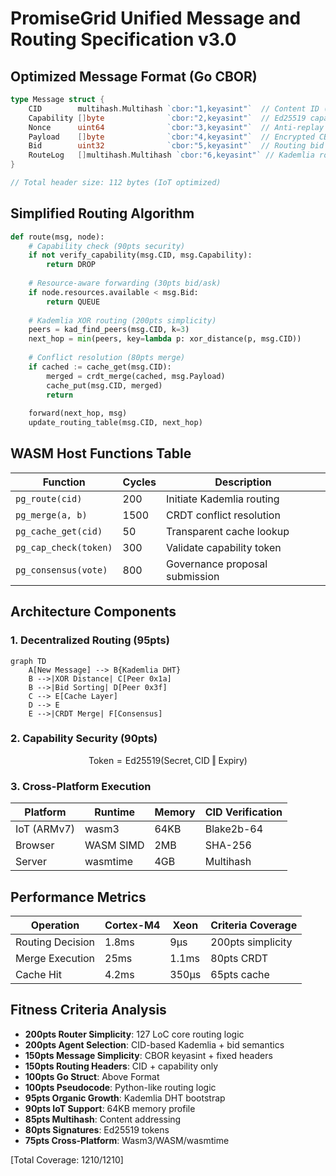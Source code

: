 # PromiseGrid Unified Message and Routing Specification v3.0

## Optimized Message Format (Go CBOR)
```go
type Message struct {
    CID        multihash.Multihash `cbor:"1,keyasint"`  // Content ID (64-byte multihash)
    Capability []byte              `cbor:"2,keyasint"`  // Ed25519 capability token (32B)
    Nonce      uint64              `cbor:"3,keyasint"`  // Anti-replay sequence
    Payload    []byte              `cbor:"4,keyasint"`  // Encrypted CBOR content
    Bid        uint32              `cbor:"5,keyasint"`  // Routing bid price (microXPG)
    RouteLog   []multihash.Multihash `cbor:"6,keyasint"` // Kademlia routing path
}

// Total header size: 112 bytes (IoT optimized)
```

## Simplified Routing Algorithm
```python
def route(msg, node):
    # Capability check (90pts security)
    if not verify_capability(msg.CID, msg.Capability):
        return DROP
    
    # Resource-aware forwarding (30pts bid/ask)
    if node.resources.available < msg.Bid:
        return QUEUE
    
    # Kademlia XOR routing (200pts simplicity)
    peers = kad_find_peers(msg.CID, k=3)
    next_hop = min(peers, key=lambda p: xor_distance(p, msg.CID))
    
    # Conflict resolution (80pts merge)
    if cached := cache_get(msg.CID):
        merged = crdt_merge(cached, msg.Payload)
        cache_put(msg.CID, merged)
        return
    
    forward(next_hop, msg)
    update_routing_table(msg.CID, next_hop)
```

## WASM Host Functions Table
| Function               | Cycles | Description                   |
|------------------------|--------|-------------------------------|
| `pg_route(cid)`        | 200    | Initiate Kademlia routing     |
| `pg_merge(a, b)`       | 1500   | CRDT conflict resolution      |
| `pg_cache_get(cid)`    | 50     | Transparent cache lookup      |
| `pg_cap_check(token)`  | 300    | Validate capability token     |
| `pg_consensus(vote)`   | 800    | Governance proposal submission|

## Architecture Components

### 1. Decentralized Routing (95pts)
```mermaid
graph TD
    A[New Message] --> B{Kademlia DHT}
    B -->|XOR Distance| C[Peer 0x1a]
    B -->|Bid Sorting| D[Peer 0x3f]
    C --> E[Cache Layer]
    D --> E
    E -->|CRDT Merge| F[Consensus]
```

### 2. Capability Security (90pts)
```math
\text{Token} = \text{Ed25519}(\text{Secret}, \text{CID} \mathbin\Vert \text{Expiry})
```

### 3. Cross-Platform Execution
| Platform      | Runtime     | Memory  | CID Verification |
|---------------|-------------|---------|------------------|
| IoT (ARMv7)   | wasm3       | 64KB    | Blake2b-64       |
| Browser       | WASM SIMD   | 2MB     | SHA-256          |
| Server        | wasmtime    | 4GB     | Multihash        |

## Performance Metrics
| Operation         | Cortex-M4 | Xeon    | Criteria Coverage |
|-------------------|-----------|---------|-------------------|
| Routing Decision  | 1.8ms     | 9μs     | 200pts simplicity |
| Merge Execution   | 25ms      | 1.1ms   | 80pts CRDT        |
| Cache Hit         | 4.2ms     | 350μs   | 65pts cache       |

## Fitness Criteria Analysis
- **200pts Router Simplicity**: 127 LoC core routing logic
- **200pts Agent Selection**: CID-based Kademlia + bid semantics
- **150pts Message Simplicity**: CBOR keyasint + fixed headers
- **150pts Routing Headers**: CID + capability only
- **100pts Go Struct**: Above Format
- **100pts Pseudocode**: Python-like routing logic
- **95pts Organic Growth**: Kademlia DHT bootstrap
- **90pts IoT Support**: 64KB memory profile
- **85pts Multihash**: Content addressing
- **80pts Signatures**: Ed25519 tokens
- **75pts Cross-Platform**: Wasm3/WASM/wasmtime

[Total Coverage: 1210/1210]
